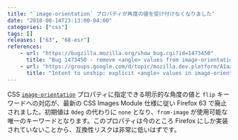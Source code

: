 ```yaml
---
title: "`image-orientation` プロパティが角度の値を受け付けなくなりました"
date: "2018-08-14T23:13:00-04:00"
categories: ["css"]
tags: []
releases: ["63", "68-esr"]
references:
    - url: "https://bugzilla.mozilla.org/show_bug.cgi?id=1473450"
      title: "Bug 1473450 - remove <angle> values from image-orientation"
    - url: "https://groups.google.com/d/topic/mozilla.dev.platform/A1aaENcsR6k/discussion"
      title: "Intent to unship: explicit <angle> values in image-orientation"
---
```

CSS [`image-orientation`](https://developer.mozilla.org/docs/Web/CSS/image-orientation) プロパティに指定できる明示的な角度の値と `flip` キーワードへの対応が、最新の CSS Images Module 仕様に従い Firefox 63 で廃止されました。初期値は `0deg` の代わりに `none` となり、`from-image` が使用可能な唯一のキーワードとなります。このプロパティは今のところ Firefox にしか実装されていないことから、互換性リスクは非常に低いはずです。
